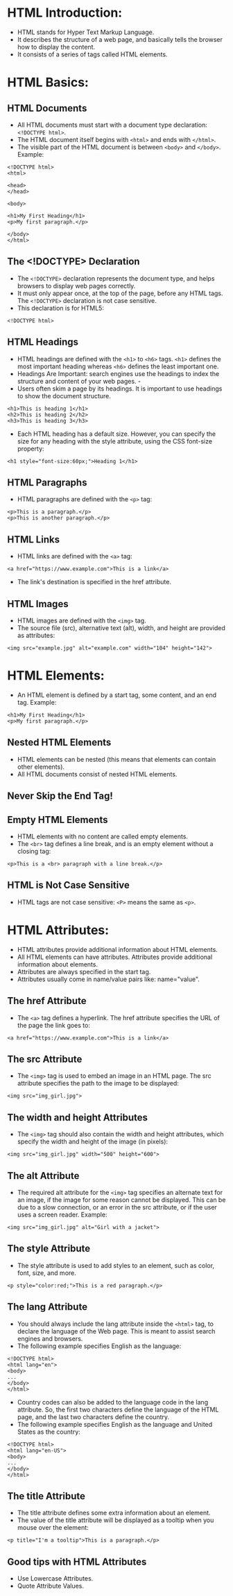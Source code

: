 # HTML Introduction:

- HTML stands for Hyper Text Markup Language.
- It describes the structure of a web page, and basically tells the browser how to display the content.
- It consists of a series of tags called HTML elements.

# HTML Basics:

## HTML Documents
- All HTML documents must start with a document type declaration: `<!DOCTYPE html>`.
- The HTML document itself begins with `<html>` and ends with `</html>`.
- The visible part of the HTML document is between `<body>` and `</body>`.
Example:

```
<!DOCTYPE html>
<html>

<head>
</head>

<body>

<h1>My First Heading</h1>
<p>My first paragraph.</p>

</body>
</html>
```

## The <!DOCTYPE> Declaration
- The `<!DOCTYPE>` declaration represents the document type, and helps browsers to display web pages correctly.
- It must only appear once, at the top of the page, before any HTML tags. The `<!DOCTYPE>` declaration is not case sensitive. 
- This declaration is for HTML5:

```
<!DOCTYPE html>
```

## HTML Headings
- HTML headings are defined with the `<h1>` to `<h6>` tags. `<h1>` defines the most important heading whereas `<h6>` defines the least important one.
- Headings Are Important: search engines use the headings to index the structure and content of your web pages. - 
- Users often skim a page by its headings. It is important to use headings to show the document structure.

```
<h1>This is heading 1</h1>
<h2>This is heading 2</h2>
<h3>This is heading 3</h3>
```

- Each HTML heading has a default size. However, you can specify the size for any heading with the style attribute, using the CSS font-size property:

```
<h1 style="font-size:60px;">Heading 1</h1>
```

## HTML Paragraphs
- HTML paragraphs are defined with the `<p>` tag:

```
<p>This is a paragraph.</p>
<p>This is another paragraph.</p>
```

## HTML Links
- HTML links are defined with the `<a>` tag:

```
<a href="https://www.example.com">This is a link</a>
```

- The link's destination is specified in the href attribute. 

## HTML Images
- HTML images are defined with the `<img>` tag.
- The source file (src), alternative text (alt), width, and height are provided as attributes:

```
<img src="example.jpg" alt="example.com" width="104" height="142">
```

# HTML Elements:

- An HTML element is defined by a start tag, some content, and an end tag.
Example:

```
<h1>My First Heading</h1>
<p>My first paragraph.</p>
```

## Nested HTML Elements
- HTML elements can be nested (this means that elements can contain other elements).
- All HTML documents consist of nested HTML elements.

## Never Skip the End Tag!

## Empty HTML Elements
- HTML elements with no content are called empty elements.
- The `<br>` tag defines a line break, and is an empty element without a closing tag:

```
<p>This is a <br> paragraph with a line break.</p>
```

## HTML is Not Case Sensitive
- HTML tags are not case sensitive: `<P>` means the same as `<p>`.

# HTML Attributes:
- HTML attributes provide additional information about HTML elements.
- All HTML elements can have attributes. Attributes provide additional information about elements.
- Attributes are always specified in the start tag.
- Attributes usually come in name/value pairs like: name="value".

## The href Attribute

- The `<a>` tag defines a hyperlink. The href attribute specifies the URL of the page the link goes to:

```
<a href="https://www.example.com">This is a link</a>
```

## The src Attribute
- The `<img>` tag is used to embed an image in an HTML page. The src attribute specifies the path to the image to be displayed:

```
<img src="img_girl.jpg">
```

## The width and height Attributes
- The `<img>` tag should also contain the width and height attributes, which specify the width and height of the image (in pixels):

```
<img src="img_girl.jpg" width="500" height="600">
```

## The alt Attribute
- The required alt attribute for the `<img>` tag specifies an alternate text for an image, if the image for some reason cannot be displayed. This can be due to a slow connection, or an error in the src attribute, or if the user uses a screen reader.
Example:

```
<img src="img_girl.jpg" alt="Girl with a jacket">
```

## The style Attribute
- The style attribute is used to add styles to an element, such as color, font, size, and more.

```
<p style="color:red;">This is a red paragraph.</p>
```

## The lang Attribute
- You should always include the lang attribute inside the `<html>` tag, to declare the language of the Web page. This is meant to assist search engines and browsers.
- The following example specifies English as the language:

```
<!DOCTYPE html>
<html lang="en">
<body>
...
</body>
</html>
```
- Country codes can also be added to the language code in the lang attribute. So, the first two characters define the language of the HTML page, and the last two characters define the country.
- The following example specifies English as the language and United States as the country:

```
<!DOCTYPE html>
<html lang="en-US">
<body>
...
</body>
</html>
```

## The title Attribute
- The title attribute defines some extra information about an element.
- The value of the title attribute will be displayed as a tooltip when you mouse over the element:

```
<p title="I'm a tooltip">This is a paragraph.</p>
```

## Good tips with HTML Attributes
- Use Lowercase Attributes.
- Quote Attribute Values.
